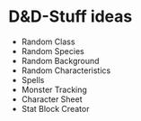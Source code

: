# D&D-Stuff ideas

- Random Class
- Random Species
- Random Background
- Random Characteristics
- Spells
- Monster Tracking
- Character Sheet
- Stat Block Creator
